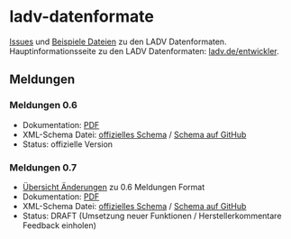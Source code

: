 # ladv-datenformate
[Issues](https://github.com/leichtathletik/ladv-datenformate/issues) und [Beispiele Dateien](https://github.com/leichtathletik/ladv-datenformate/tree/master/samples) zu den LADV Datenformaten.
Hauptinformationsseite zu den LADV Datenformaten: [ladv.de/entwickler](https://ladv.de/entwickler).

## Meldungen

### Meldungen 0.6

- Dokumentation: [PDF](http://html.ladv.de/api/2016-01-24-LADV-Meldungen-Datenformat.pdf)
- XML-Schema Datei: [offizielles Schema](http://html.ladv.de/format/registration/0.6/registration.xsd) /
[Schema auf GitHub](https://github.com/leichtathletik/ladv-datenformate/tree/master/xsd/registration-0.6.xsd)
- Status: offizielle Version

### Meldungen 0.7

- [Übersicht Änderungen](https://github.com/leichtathletik/ladv-datenformate/issues/1) zu 0.6 Meldungen Format
- Dokumentation: [PDF](http://html.ladv.de/api/2018-DRAFT-LADV-Meldungen-Datenformat-0.7.pdf)
- XML-Schema Datei: [offizielles Schema](http://html.ladv.de/format/registration/0.7/registration-draft.xsd) /
[Schema auf GitHub](https://github.com/leichtathletik/ladv-datenformate/tree/master/xsd/registration-0.7-draft.xsd)
- Status: DRAFT (Umsetzung neuer Funktionen / Herstellerkommentare Feedback einholen)
